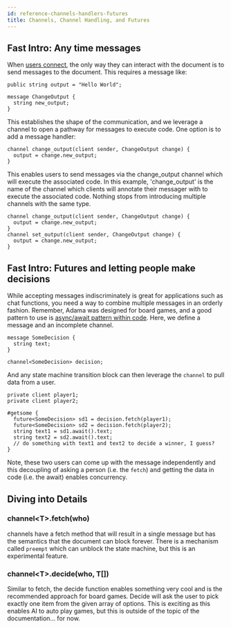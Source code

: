 ```yaml
---
id: reference-channels-handlers-futures
title: Channels, Channel Handling, and Futures
---
```


## Fast Intro: Any time messages

When [users connect](/docs/reference-connection-events), the only way they can interact with the document is to send messages to the document. This requires a message like:

```adama
public string output = "Hello World";

message ChangeOutput {
  string new_output;
}
```

This establishes the shape of the communication, and we leverage a channel to open a pathway for messages to execute code. One option is to add a message handler:


```adama
channel change_output(client sender, ChangeOutput change) {
  output = change.new_output;
}
```

This enables users to send messages via the change_output channel which will execute the associated code. In this example, 'change_output' is the name of the channel which clients will annotate their messager with to execute the associated code. Nothing stops from introducing multiple channels with the same type.

```adama
channel change_output(client sender, ChangeOutput change) {
  output = change.new_output;
}
channel set_output(client sender, ChangeOutput change) {
  output = change.new_output;
}
```

## Fast Intro: Futures and letting people make decisions

While accepting messages indiscriminately is great for applications such as chat functions, you need a way to combine multiple messages in an orderly fashion. Remember, Adama was designed for board games, and a good pattern to use is [async/await pattern within code](https://en.wikipedia.org/wiki/Async/await). Here, we define a message and an incomplete channel.

```adama
message SomeDecision {
  string text;
}

channel<SomeDecision> decision;
```

And any state machine transition block can then leverage the ```channel``` to pull data from a user.

```adama
private client player1;
private client player2;

#getsome {
  future<SomeDecision> sd1 = decision.fetch(player1);
  future<SomeDecision> sd2 = decision.fetch(player2);
  string text1 = sd1.await().text;
  string text2 = sd2.await().text;
  // do something with text1 and text2 to decide a winner, I guess?
}
```

Note, these two users can come up with the message independently and this decoupling of asking a person (i.e. the ```fetch```) and getting the data in code (i.e. the await) enables concurrency.

## Diving into Details

### channel&lt;T&gt;.fetch(who)

channels have a fetch method that will result in a single message but has the semantics that the document can block forever. There is a mechanism called ```preempt``` which can unblock the state machine, but this is an experimental feature.

### channel&lt;T&gt;.decide(who, T[])

Similar to fetch, the decide function enables something very cool and is the recommended approach for board games. Decide will ask the user to pick exactly one item from the given array of options. This is exciting as this enables AI to auto play games, but this is outside of the topic of the documentation... for now.